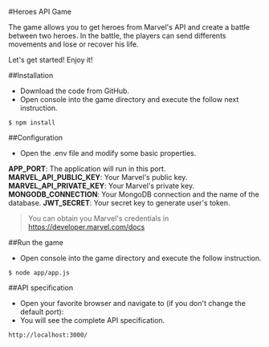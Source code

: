 #Heroes API Game

The game allows you to get heroes from Marvel's API and create a battle between two heroes. In the battle, the players can send differents movements and lose or recover his life.

Let's get started! Enjoy it!

##Installation

- Download the code from GitHub.
- Open console into the game directory and execute the follow next instruction.

`$ npm install`

##Configuration
- Open the .env file and modify some basic properties.

**APP_PORT**: The application will run in this port.
**MARVEL_API_PUBLIC_KEY**: Your Marvel's public key.
**MARVEL_API_PRIVATE_KEY**: Your Marvel's private key.
**MONGODB_CONNECTION**: Your MongoDB connection and the name of the database.
**JWT_SECRET**: Your secret key to generate user's token.

> You can obtain you Marvel's credentials in https://developer.marvel.com/docs

##Run the game
- Open console into the game directory and execute the follow instruction.

`$ node app/app.js`

##API specification
- Open your favorite browser and navigate to (if you don't change the default port):
- You will see the complete API specification.

`http://localhost:3000/`